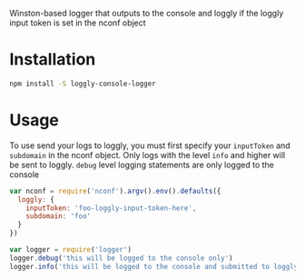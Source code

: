 Winston-based logger that outputs to the console and loggly if the loggly input token is set in the nconf object

# Installation

```bash
npm install -S loggly-console-logger
```

# Usage

To use send your logs to loggly, you must first specify your `inputToken` and `subdomain` in the nconf object.  Only logs with the level `info` and higher will be sent to loggly. `debug` level logging statements are only logged to the console


```javascript
var nconf = require('nconf').argv().env().defaults({
  loggly: {
    inputToken: 'foo-loggly-input-token-here',
    subdomain: 'foo'
  }
})

var logger = require('logger')
logger.debug('this will be logged to the console only')
logger.info('this will be logged to the console and submitted to loggly as well')
```


